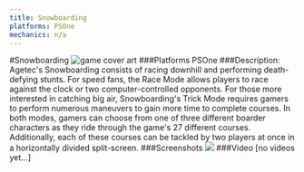 ```yaml
---
title: Snowboarding
platforms: PSOne
mechanics: n/a
---
```

#Snowboarding
![game cover art](//images.igdb.com/igdb/image/upload/t_cover_big/b8iqsidnuz9pec8fjoqu.jpg "Logo Title Text 1")
###Platforms
PSOne
###Description:
Agetec's Snowboarding consists of racing downhill and performing death-defying stunts. For speed fans, the Race Mode allows players to race against the clock or two computer-controlled opponents. For those more interested in catching big air, Snowboarding's Trick Mode requires gamers to perform numerous maneuvers to gain more time to complete courses. In both modes, gamers can choose from one of three different boarder characters as they ride through the game's 27 different courses. Additionally, each of these courses can be tackled by two players at once in a horizontally divided split-screen.
###Screenshots
<a target="_blank" href="//images.igdb.com/igdb/image/upload/t_cover_big/vjwfuk7c02e73kzwewok.jpg"><img src="//images.igdb.com/igdb/image/upload/t_thumb/vjwfuk7c02e73kzwewok.jpg"/></a>
###Video
[no videos yet...]
